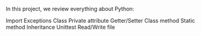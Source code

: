 In this project, we review everything about Python:

Import
Exceptions
Class
Private attribute
Getter/Setter
Class method
Static method
Inheritance
Unittest
Read/Write file
